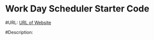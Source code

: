 # Work Day Scheduler Starter Code

#URL: <a href="https://icohen90.github.io/challenge5/"> URL of Website</a>

#Description: 

